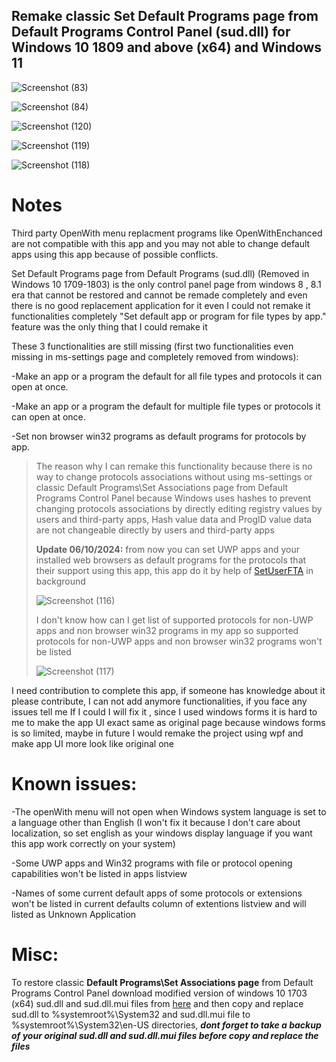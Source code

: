 ## Remake classic Set Default Programs page from Default Programs Control Panel (sud.dll) for Windows 10 1809 and above (x64) and Windows 11

![Screenshot (83)](https://github.com/MehranAkbarii/DefaultProgramsRemake/assets/133998536/3cc0e1ca-5aca-4a50-adbe-2f11321a0ac9)

![Screenshot (84)](https://github.com/MehranAkbarii/DefaultProgramsRemake/assets/133998536/f0827a97-2688-4448-8abd-286349b2b957)

![Screenshot (120)](https://github.com/user-attachments/assets/d1578433-a159-49cc-8d06-16ccc22e53aa)

![Screenshot (119)](https://github.com/user-attachments/assets/b7233593-abd6-4b40-b9fb-281f75b4c716)

![Screenshot (118)](https://github.com/user-attachments/assets/bf0799ff-5f8d-4fb1-9265-d9834ba1f83d)


# Notes

Third party OpenWith menu replacment programs like OpenWithEnchanced are not compatible with this app and you may not able to change default apps using this app because of possible conflicts.

Set Default Programs page from Default Programs (sud.dll) (Removed in Windows 10 1709-1803) is the only control panel page from windows 8 , 8.1 era that cannot be restored and cannot be remade completely and even there is no good replacement application for it even I could not remake it functionalities completely "Set default app or program for file types by app." feature was the only thing that I could remake it

These 3 functionalities are still missing (first two functionalities even missing in ms-settings page and completely removed from windows):

-Make an app or a program the default for all file types and protocols it can open at once.

-Make an app or a program the default for multiple file types or protocols it can open at once.

-Set non browser win32 programs as default programs for protocols by app. 
<blockquote>

The reason why I can remake this functionality because there is no way to change protocols associations without using ms-settings or classic Default Programs\Set Associations page from Default Programs Control Panel because Windows uses hashes to prevent changing protocols associations by directly editing registry values ​​by users and third-party apps, Hash value data and ProgID value data are not changeable directly ​​by users and third-party apps 

**Update 06/10/2024:** from now you can set UWP apps and your installed web browsers as default programs for the protocols that their support using this app, this app do it by help of [SetUserFTA](https://kolbi.cz/blog/2017/10/25/setuserfta-userchoice-hash-defeated-set-file-type-associations-per-user/) in background

![Screenshot (116)](https://github.com/user-attachments/assets/dc66ea7b-dcf0-4255-98f9-63746eb3723e)


I don't know how can I get list of supported protocols for non-UWP apps and non browser win32 programs in my app so supported protocols for non-UWP apps and non browser win32 programs won't be listed  

![Screenshot (117)](https://github.com/user-attachments/assets/2eb4ab17-5df2-46a9-8b5d-30dfd80998a9)


</blockquote>

I need contribution to complete this app, if someone has knowledge about it please contribute, I can not add anymore functionalities, if you face any issues tell me If I could I will fix it , since I used windows forms it is hard to me to make the app UI exact same as original page because windows forms is so limited, maybe in future I would remake the project using wpf and make app UI more look like original one

# Known issues: 

-The openWith menu will not open when Windows system language is set to a language other than English (I won't fix it because I don't care about localization, so set english as your windows display language if you want this app work correctly on your system)

-Some UWP apps and Win32 programs with file or protocol opening capabilities won't be listed in apps listview

-Names of some current default apps of some protocols or extensions won't be listed in current defaults column of extentions listview and will listed as Unknown Application

# Misc:

To restore classic **Default Programs\Set Associations page** from Default Programs Control Panel download modified version of windows 10 1703 (x64) sud.dll and sud.dll.mui files from [here](https://github.com/MehranAkbarii/DefaultProgramsRemake/files/15055799/Modified_Windows10_1703_sud.dll.zip) and then copy and replace sud.dll to %systemroot%\System32 and sud.dll.mui file to %systemroot%\System32\en-US directories, **_dont forget to take a backup of your original sud.dll and sud.dll.mui files before copy and replace the files_**
